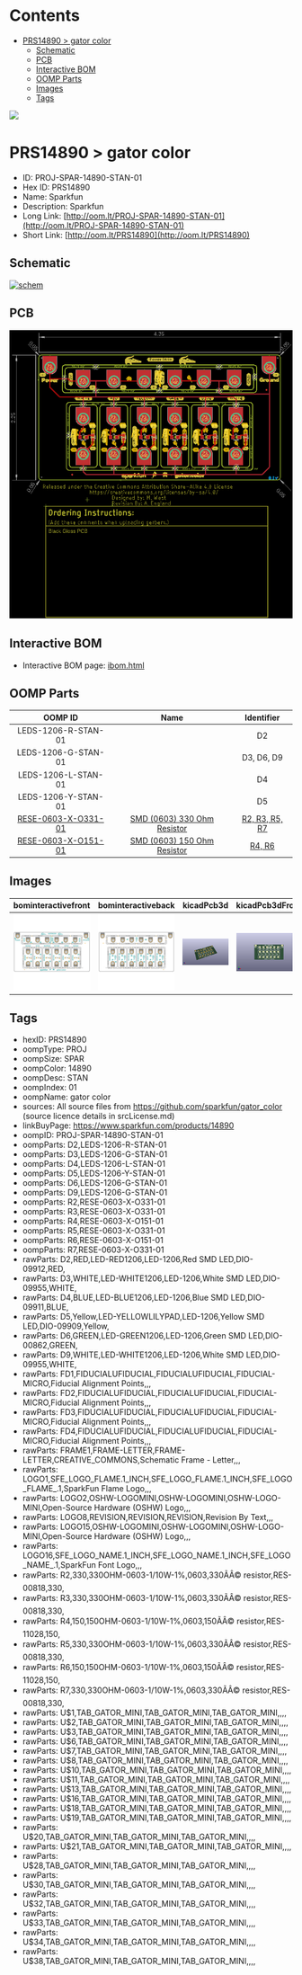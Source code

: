 



Contents
========

* [PRS14890 > gator color](#prs14890--gator-color)
	* [Schematic](#schematic)
	* [PCB](#pcb)
	* [Interactive BOM](#interactive-bom)
	* [OOMP Parts](#oomp-parts)
	* [Images](#images)
	* [Tags](#tags)
  
![][im]
# PRS14890 > gator color

- ID: PROJ-SPAR-14890-STAN-01
- Hex ID: PRS14890
- Name: Sparkfun
- Description: Sparkfun
- Long Link: [http://oom.lt/PROJ-SPAR-14890-STAN-01](http://oom.lt/PROJ-SPAR-14890-STAN-01)
- Short Link: [http://oom.lt/PRS14890](http://oom.lt/PRS14890)

## Schematic
  
[![schem](eagleSchemImage.png)](eagleSchemImage.png)
## PCB
  
[![pcb](eagleImage.png)](eagleImage.png)
## Interactive BOM

- Interactive BOM page: [ibom.html](https://htmlpreview.github.io/?https://github.com/oomlout/oomlout_OOMP_projects/blob/main/PROJ-SPAR-14890-STAN-01/kicad/bom/ibom.html)

## OOMP Parts
  

|OOMP ID|Name|Identifier|
| :---: | :---: | :---: |
|LEDS-1206-R-STAN-01||D2|
|LEDS-1206-G-STAN-01||D3, D6, D9|
|LEDS-1206-L-STAN-01||D4|
|LEDS-1206-Y-STAN-01||D5|
|[RESE-0603-X-O331-01](https://github.com/oomlout/oomlout_OOMP_parts/tree/main/RESE-0603-X-O331-01/)|[SMD (0603) 330 Ohm Resistor](https://github.com/oomlout/oomlout_OOMP_parts/tree/main/RESE-0603-X-O331-01/)|[R2, R3, R5, R7](https://github.com/oomlout/oomlout_OOMP_parts/tree/main/RESE-0603-X-O331-01/)|
|[RESE-0603-X-O151-01](https://github.com/oomlout/oomlout_OOMP_parts/tree/main/RESE-0603-X-O151-01/)|[SMD (0603) 150 Ohm Resistor](https://github.com/oomlout/oomlout_OOMP_parts/tree/main/RESE-0603-X-O151-01/)|[R4, R6](https://github.com/oomlout/oomlout_OOMP_parts/tree/main/RESE-0603-X-O151-01/)|

## Images
  
  

|bominteractivefront|bominteractiveback|kicadPcb3d|kicadPcb3dFront|kicadPcb3dBack|kicadSchem|eagleImage|eagleSchemImage|pcbdraw|pcbdrawback|
| :---: | :---: | :---: | :---: | :---: | :---: | :---: | :---: | :---: | :---: |
|[![bominteractivefront](bomFront_140.png)](bomFront.png)|[![bominteractiveback](bomBack_140.png)](bomBack.png)|[![kicadPcb3d](kicadPcb3d_140.png)](kicadPcb3d.png)|[![kicadPcb3dFront](kicadPcb3dFront_140.png)](kicadPcb3dFront.png)|[![kicadPcb3dBack](kicadPcb3dBack_140.png)](kicadPcb3dBack.png)|[![kicadSchem](kicadSchem_140.png)](kicadSchem.png)|[![eagleImage](eagleImage_140.png)](eagleImage.png)|[![eagleSchemImage](eagleSchemImage_140.png)](eagleSchemImage.png)|[![pcbdraw](pcbdraw_140.png)](pcbdraw.png)|[![pcbdrawback](pcbdrawBack_140.png)](pcbdrawBack.png)|

## Tags

- hexID: PRS14890
- oompType: PROJ
- oompSize: SPAR
- oompColor: 14890
- oompDesc: STAN
- oompIndex: 01
- oompName: gator color
- sources: All source files from https://github.com/sparkfun/gator_color (source licence details in srcLicense.md)
- linkBuyPage: https://www.sparkfun.com/products/14890
- oompID: PROJ-SPAR-14890-STAN-01
- oompParts: D2,LEDS-1206-R-STAN-01
- oompParts: D3,LEDS-1206-G-STAN-01
- oompParts: D4,LEDS-1206-L-STAN-01
- oompParts: D5,LEDS-1206-Y-STAN-01
- oompParts: D6,LEDS-1206-G-STAN-01
- oompParts: D9,LEDS-1206-G-STAN-01
- oompParts: R2,RESE-0603-X-O331-01
- oompParts: R3,RESE-0603-X-O331-01
- oompParts: R4,RESE-0603-X-O151-01
- oompParts: R5,RESE-0603-X-O331-01
- oompParts: R6,RESE-0603-X-O151-01
- oompParts: R7,RESE-0603-X-O331-01
- rawParts: D2,RED,LED-RED1206,LED-1206,Red SMD LED,DIO-09912,RED,
- rawParts: D3,WHITE,LED-WHITE1206,LED-1206,White SMD LED,DIO-09955,WHITE,
- rawParts: D4,BLUE,LED-BLUE1206,LED-1206,Blue SMD LED,DIO-09911,BLUE,
- rawParts: D5,Yellow,LED-YELLOWLILYPAD,LED-1206,Yellow SMD LED,DIO-09909,Yellow,
- rawParts: D6,GREEN,LED-GREEN1206,LED-1206,Green SMD LED,DIO-00862,GREEN,
- rawParts: D9,WHITE,LED-WHITE1206,LED-1206,White SMD LED,DIO-09955,WHITE,
- rawParts: FD1,FIDUCIALUFIDUCIAL,FIDUCIALUFIDUCIAL,FIDUCIAL-MICRO,Fiducial Alignment Points,,,
- rawParts: FD2,FIDUCIALUFIDUCIAL,FIDUCIALUFIDUCIAL,FIDUCIAL-MICRO,Fiducial Alignment Points,,,
- rawParts: FD3,FIDUCIALUFIDUCIAL,FIDUCIALUFIDUCIAL,FIDUCIAL-MICRO,Fiducial Alignment Points,,,
- rawParts: FD4,FIDUCIALUFIDUCIAL,FIDUCIALUFIDUCIAL,FIDUCIAL-MICRO,Fiducial Alignment Points,,,
- rawParts: FRAME1,FRAME-LETTER,FRAME-LETTER,CREATIVE_COMMONS,Schematic Frame - Letter,,,
- rawParts: LOGO1,SFE_LOGO_FLAME.1_INCH,SFE_LOGO_FLAME.1_INCH,SFE_LOGO_FLAME_.1,SparkFun Flame Logo,,,
- rawParts: LOGO2,OSHW-LOGOMINI,OSHW-LOGOMINI,OSHW-LOGO-MINI,Open-Source Hardware (OSHW) Logo,,,
- rawParts: LOGO8,REVISION,REVISION,REVISION,Revision By Text,,,
- rawParts: LOGO15,OSHW-LOGOMINI,OSHW-LOGOMINI,OSHW-LOGO-MINI,Open-Source Hardware (OSHW) Logo,,,
- rawParts: LOGO16,SFE_LOGO_NAME.1_INCH,SFE_LOGO_NAME.1_INCH,SFE_LOGO_NAME_.1,SparkFun Font Logo,,,
- rawParts: R2,330,330OHM-0603-1/10W-1%,0603,330ÃÂ© resistor,RES-00818,330,
- rawParts: R3,330,330OHM-0603-1/10W-1%,0603,330ÃÂ© resistor,RES-00818,330,
- rawParts: R4,150,150OHM-0603-1/10W-1%,0603,150ÃÂ© resistor,RES-11028,150,
- rawParts: R5,330,330OHM-0603-1/10W-1%,0603,330ÃÂ© resistor,RES-00818,330,
- rawParts: R6,150,150OHM-0603-1/10W-1%,0603,150ÃÂ© resistor,RES-11028,150,
- rawParts: R7,330,330OHM-0603-1/10W-1%,0603,330ÃÂ© resistor,RES-00818,330,
- rawParts: U$1,TAB_GATOR_MINI,TAB_GATOR_MINI,TAB_GATOR_MINI,,,,
- rawParts: U$2,TAB_GATOR_MINI,TAB_GATOR_MINI,TAB_GATOR_MINI,,,,
- rawParts: U$3,TAB_GATOR_MINI,TAB_GATOR_MINI,TAB_GATOR_MINI,,,,
- rawParts: U$6,TAB_GATOR_MINI,TAB_GATOR_MINI,TAB_GATOR_MINI,,,,
- rawParts: U$7,TAB_GATOR_MINI,TAB_GATOR_MINI,TAB_GATOR_MINI,,,,
- rawParts: U$8,TAB_GATOR_MINI,TAB_GATOR_MINI,TAB_GATOR_MINI,,,,
- rawParts: U$10,TAB_GATOR_MINI,TAB_GATOR_MINI,TAB_GATOR_MINI,,,,
- rawParts: U$11,TAB_GATOR_MINI,TAB_GATOR_MINI,TAB_GATOR_MINI,,,,
- rawParts: U$13,TAB_GATOR_MINI,TAB_GATOR_MINI,TAB_GATOR_MINI,,,,
- rawParts: U$16,TAB_GATOR_MINI,TAB_GATOR_MINI,TAB_GATOR_MINI,,,,
- rawParts: U$18,TAB_GATOR_MINI,TAB_GATOR_MINI,TAB_GATOR_MINI,,,,
- rawParts: U$19,TAB_GATOR_MINI,TAB_GATOR_MINI,TAB_GATOR_MINI,,,,
- rawParts: U$20,TAB_GATOR_MINI,TAB_GATOR_MINI,TAB_GATOR_MINI,,,,
- rawParts: U$21,TAB_GATOR_MINI,TAB_GATOR_MINI,TAB_GATOR_MINI,,,,
- rawParts: U$28,TAB_GATOR_MINI,TAB_GATOR_MINI,TAB_GATOR_MINI,,,,
- rawParts: U$30,TAB_GATOR_MINI,TAB_GATOR_MINI,TAB_GATOR_MINI,,,,
- rawParts: U$32,TAB_GATOR_MINI,TAB_GATOR_MINI,TAB_GATOR_MINI,,,,
- rawParts: U$33,TAB_GATOR_MINI,TAB_GATOR_MINI,TAB_GATOR_MINI,,,,
- rawParts: U$34,TAB_GATOR_MINI,TAB_GATOR_MINI,TAB_GATOR_MINI,,,,
- rawParts: U$38,TAB_GATOR_MINI,TAB_GATOR_MINI,TAB_GATOR_MINI,,,,



[im]: kicadPcb3d_450.png
